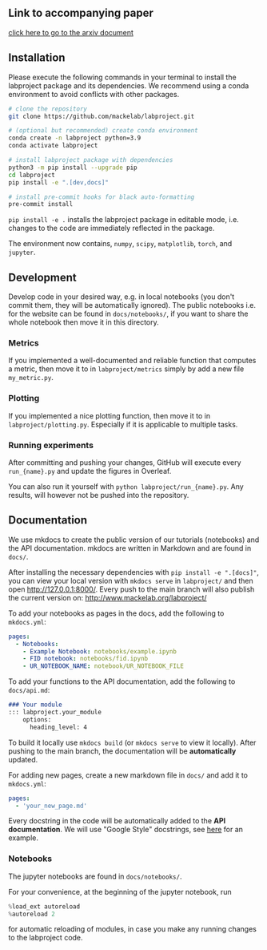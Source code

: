 ## Link to accompanying paper

[click here to go to the arxiv document](https://arxiv.org/abs/2403.12636)


## Installation

Please execute the following commands in your terminal to install the labproject package and its dependencies. We recommend using a conda environment to avoid conflicts with other packages.

```bash
# clone the repository
git clone https://github.com/mackelab/labproject.git

# (optional but recommended) create conda environment
conda create -n labproject python=3.9
conda activate labproject

# install labproject package with dependencies
python3 -m pip install --upgrade pip
cd labproject
pip install -e ".[dev,docs]"

# install pre-commit hooks for black auto-formatting
pre-commit install
```

`pip install -e .` installs the labproject package in editable mode, i.e. changes to the code are immediately reflected in the package.

The environment now contains, `numpy`, `scipy`, `matplotlib`, `torch`, and `jupyter`.

## Development

Develop code in your desired way, e.g. in local notebooks (you don't commit them, they will be automatically ignored). The public notebooks i.e. for the website can be found in `docs/notebooks/`, if you want to share the whole notebook then move it in this directory.

### Metrics
If you implemented a well-documented and reliable function that computes a metric, then move it to in `labproject/metrics` simply by add a new file `my_metric.py`.

### Plotting
If you implemented a nice plotting function, then move it to in `labproject/plotting.py`. Especially if it is applicable to multiple tasks.

### Running experiments
After committing and pushing your changes, GitHub will execute every `run_{name}.py` and update the figures in Overleaf. 

You can also run it yourself with `python labproject/run_{name}.py`. Any results, will however not be pushed into the repository.



## Documentation

We use mkdocs to create the public version of our tutorials (notebooks) and the API documentation. mkdocs are written in Markdown and are found in `docs/`.

After installing the necessary dependencies with `pip install -e ".[docs]"`, you can view your local version with `mkdocs serve` in `labproject/` and then open http://127.0.0.1:8000/.
Every push to the main branch will also publish the current version on: http://www.mackelab.org/labproject/ 

To add your notebooks as pages in the docs, add the following to `mkdocs.yml`:
```yaml
pages:
  - Notebooks: 
    - Example Notebook: notebooks/example.ipynb
    - FID notebook: notebooks/fid.ipynb
    - UR_NOTEBOOK_NAME: notebook/UR_NOTEBOOK_FILE

```

To add your functions to the API documentation, add the following to `docs/api.md`:
```markdown
### Your module
::: labproject.your_module
    options:
      heading_level: 4
```
To build it locally use `mkdocs build` (or `mkdocs serve` to view it locally). After pushing to the main branch, the documentation will be **automatically** updated.

For adding new pages, create a new markdown file in `docs/` and add it to `mkdocs.yml`:
```yaml
pages:
  - 'your_new_page.md'
```

Every docstring in the code will be automatically added to the **API documentation**. We will use "Google Style" docstrings, see [here](https://sphinxcontrib-napoleon.readthedocs.io/en/latest/example_google.html) for an example.



### Notebooks
The jupyter notebooks are found in `docs/notebooks/`.

For your convenience, at the beginning of the jupyter notebook, run    
```python
%load_ext autoreload
%autoreload 2
```
for automatic reloading of modules, in case you make any running changes to the labproject code.
